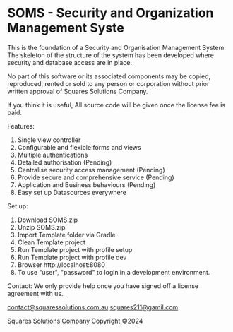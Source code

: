 # SOMS - Security and Organization Management Syste

This is the foundation of a Security and Organisation Management System. The skeleton of the structure of the system has been developed where security and database access are in place.

No part of this software or its associated components may be copied, reproduced, rented or sold to any person or corporation without prior written approval of Squares Solutions Company.

If you think it is useful, All source code will be given once the license fee is paid.

Features:

1. Single view controller
2. Configurable and flexible forms and views
3. Multiple authentications
4. Detailed authorisation (Pending)
5. Centralise security access management (Pending)
6. Provide secure and comprehensive service (Pending)
7. Application and Business behaviours (Pending)
8. Easy set up Datasources everywhere

Set up:
1. Download SOMS.zip
2. Unzip SOMS.zip
3. Import Template folder via Gradle
4. Clean Template  project
5. Run Template project with profile setup
6. Run Template project with profile dev
7. Browser http://localhost:8080
8. To use "user", "password" to login in a development environment.

Contact:
We only provide help once you have signed off a license agreement with us.
 
contact@squaressolutions.com.au
squares211@gamil.com

Squares Solutions Company
Copyright ©2024
